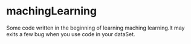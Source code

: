 # machingLearning

Some code written in the beginning of learning maching learning.It may exits a few bug when you use code in your dataSet.

